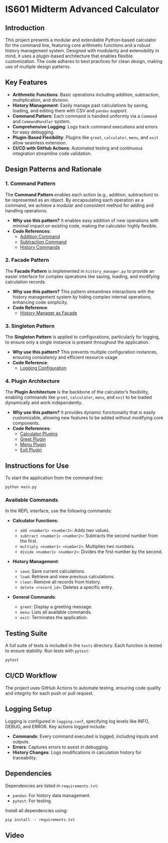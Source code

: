 
# IS601 Midterm Advanced Calculator

## Introduction

This project presents a modular and extendable Python-based calculator for the command line, featuring core arithmetic functions and a robust history management system. Designed with modularity and extensibility in mind, it uses a plugin-based architecture that enables flexible customization. The code adheres to best practices for clean design, making use of multiple design patterns.

## Key Features

- **Arithmetic Functions**: Basic operations including addition, subtraction, multiplication, and division.
- **History Management**: Easily manage past calculations by saving, loading, and editing them with CSV and `pandas` support.
- **Command Pattern**: Each command is handled uniformly via a `Command` and `CommandHandler` system.
- **Comprehensive Logging**: Logs track command executions and errors for easy debugging.
- **Plugin-Based Flexibility**: Plugins like `greet`, `calculator`, `menu`, and `exit` allow seamless extension.
- **CI/CD with GitHub Actions**: Automated testing and continuous integration streamline code validation.

## Design Patterns and Rationale

### 1. Command Pattern

The **Command Pattern** enables each action (e.g., addition, subtraction) to be represented as an object. By encapsulating each operation as a command, we achieve a modular and consistent method for adding and handling operations.

- **Why use this pattern?** It enables easy addition of new operations with minimal impact on existing code, making the calculator highly flexible.
- **Code References**:
  - [Addition Command](app/plugins/calculator/add.py)
  - [Subtraction Command](app/plugins/calculator/subtract.py)
  - [History Commands](app/plugins/calculator/history_commands.py)

### 2. Facade Pattern

The **Facade Pattern** is implemented in `history_manager.py` to provide an easier interface for complex operations like saving, loading, and modifying calculation records.

- **Why use this pattern?** This pattern streamlines interactions with the history management system by hiding complex internal operations, enhancing code simplicity.
- **Code Reference**:
  - [History Manager as Facade](app/history_manager.py)

### 3. Singleton Pattern

The **Singleton Pattern** is applied to configurations, particularly for logging, to ensure only a single instance is present throughout the application.

- **Why use this pattern?** This prevents multiple configuration instances, ensuring consistency and efficient resource usage.
- **Code Reference**:
  - [Logging Configuration](logging.conf)

### 4. Plugin Architecture

The **Plugin Architecture** is the backbone of the calculator’s flexibility, enabling commands like `greet`, `calculator`, `menu`, and `exit` to be loaded dynamically and work independently.

- **Why use this pattern?** It provides dynamic functionality that is easily customizable, allowing new features to be added without modifying core components.
- **Code References**:
  - [Calculator Plugins](app/plugins/calculator/)
  - [Greet Plugin](app/plugins/greet/__init__.py)
  - [Menu Plugin](app/plugins/menu/__init__.py)
  - [Exit Plugin](app/plugins/exit/__init__.py)


## Instructions for Use

To start the application from the command line:

```bash
python main.py
```

### Available Commands

In the REPL interface, use the following commands:

- **Calculator Functions**: 
  - `add <number1> <number2>`: Adds two values.
  - `subtract <number1> <number2>`: Subtracts the second number from the first.
  - `multiply <number1> <number2>`: Multiplies two numbers.
  - `divide <number1> <number2>`: Divides the first number by the second.
  
- **History Management**:
  - `save`: Save current calculations.
  - `load`: Retrieve and view previous calculations.
  - `clear`: Remove all records from history.
  - `delete <record_id>`: Deletes a specific entry.

- **General Commands**:
  - `greet`: Display a greeting message.
  - `menu`: Lists all available commands.
  - `exit`: Terminates the application.

## Testing Suite

A full suite of tests is included in the `tests` directory. Each function is tested to ensure stability. Run tests with `pytest`:

```bash
pytest
```

## CI/CD Workflow

The project uses GitHub Actions to automate testing, ensuring code quality and integrity for each push or pull request.

## Logging Setup

Logging is configured in `logging.conf`, specifying log levels like INFO, DEBUG, and ERROR. Key actions logged include:

- **Commands**: Every command executed is logged, including inputs and outputs.
- **Errors**: Captures errors to assist in debugging.
- **History Changes**: Logs modifications in calculation history for traceability.

## Dependencies

Dependencies are listed in `requirements.txt`:

- `pandas`: For history data management.
- `pytest`: For testing.

Install all dependencies using:

```bash
pip install -r requirements.txt
```

## Video

